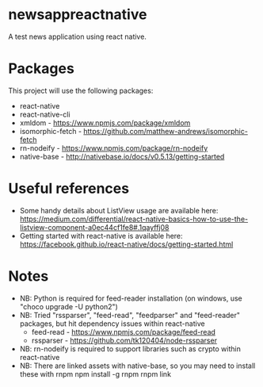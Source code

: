 # newsappreactnative
A test news application using react native.

# Packages
This project will use the following packages:
- react-native
- react-native-cli
- xmldom - https://www.npmjs.com/package/xmldom
- isomorphic-fetch - https://github.com/matthew-andrews/isomorphic-fetch
- rn-nodeify - https://www.npmjs.com/package/rn-nodeify
- native-base - http://nativebase.io/docs/v0.5.13/getting-started

# Useful references
- Some handy details about ListView usage are available here: https://medium.com/differential/react-native-basics-how-to-use-the-listview-component-a0ec44cf1fe8#.1qayffj08
- Getting started with react-native is available here: https://facebook.github.io/react-native/docs/getting-started.html

# Notes
- NB: Python is required for feed-reader installation (on windows, use "choco upgrade -U python2")
- NB: Tried "rssparser", "feed-read", "feedparser" and "feed-reader" packages, but hit dependency issues within react-native
    - feed-read - https://www.npmjs.com/package/feed-read
    - rssparser - https://github.com/tk120404/node-rssparser
- NB: rn-nodeify is required to support libraries such as crypto within react-native
- NB: There are linked assets with native-base, so you may need to install these with rnpm
    npm install -g rnpm
    rnpm link
